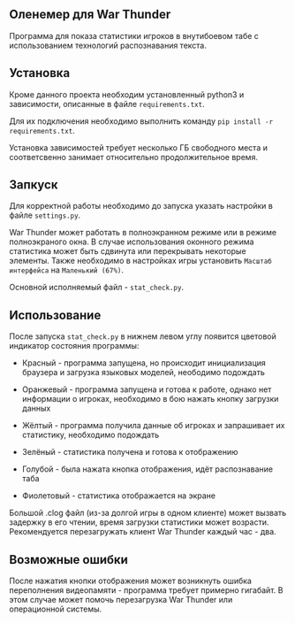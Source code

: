 Оленемер для War Thunder
------------------------
Программа для показа статистики игроков в внутибоевом табе с использованием технологий распознавания текста.

Установка
---------
Кроме данного проекта необходим установленный python3 и зависимости, описанные в файле ```requirements.txt```.

Для их подключения необходимо выполнить команду ```pip install -r requirements.txt```.

Установка зависимостей требует несколько ГБ свободного места и соответсвенно занимает относительно продолжительное время.

Запкуск
--------------
Для корректной работы необходимо до запуска указать настройки в файле ```settings.py```.

War Thunder может работать в полноэкранном режиме или в режиме полноэкраного окна. 
В случае использования оконного режима статистика может быть сдвинута или перекрывать некоторые элементы.
Также необходимо в настройках игры установить ```Масштаб интерфейса``` на ```Маленький (67%)```.

Основной исполняемый файл - ```stat_check.py```.

Использование
-------------
После запуска ```stat_check.py``` в нижнем левом углу появится цветовой индикатор состояния программы:

 - Красный - программа запущена, но происходит инициализация браузера и загрузка языковых моделей, неободимо подождать

 - Оранжевый - программа запущена и готова к работе, однако нет информации о игроках, 
   необходимо в бою нажать кнопку загрузки данных

 - Жёлтый - программа получила данные об игроках и запрашивает их статистику, необходимо подождать

 - Зелёный - статистика получена и готова к отображению

 - Голубой - была нажата кнопка отображения, идёт распознавание таба

 - Фиолетовый - статистика отображается на экране

Большой .clog файл (из-за долгой игры в одном клиенте) может вызвать задержку в его чтении, 
время загрузки статистики может возрасти. Рекомендуется перезагружать клиент War Thunder каждый час - два.

Возможные ошибки
----------------

После нажатия кнопки отображения может возникнуть ошибка переполнения видеопамяти - программа требует примерно гигабайт.
В этом случае может помочь перезагрузка War Thunder или операционной системы.